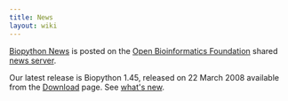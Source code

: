 ```yaml
---
title: News
layout: wiki
---
```


[Biopython News](http://news.open-bio.org/archives/cat_biopython.html)
is posted on the [Open Bioinformatics Foundation](obf:OBF "wikilink")
shared [news server](http://news.open-bio.org).

Our latest release is Biopython 1.45, released on 22 March 2008
available from the [Download](Download "wikilink") page. See [what's
new](http://biopython.open-bio.org/SRC/biopython/NEWS).
